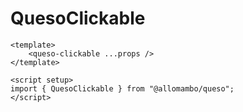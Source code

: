 # QuesoClickable

```vue
<template>
    <queso-clickable ...props />
</template>

<script setup>
import { QuesoClickable } from "@allomambo/queso";
</script>
```
